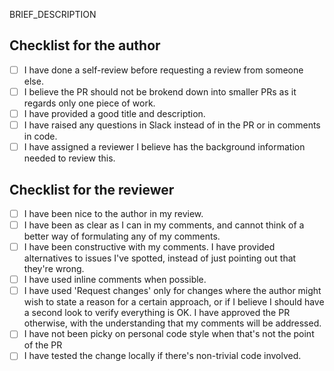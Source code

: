 BRIEF_DESCRIPTION

## Checklist for the author

<!--
For more explanation on why we do this, see 
https://github.com/kinbiko/mentoring/blob/master/lessons/pull-requests-and-peer-reviews.md
-->

- [ ] I have done a self-review before requesting a review from someone else.
- [ ] I believe the PR should not be brokend down into smaller PRs as it regards only one piece of work.
- [ ] I have provided a good title and description.
- [ ] I have raised any questions in Slack instead of in the PR or in comments in code.
- [ ] I have assigned a reviewer I believe has the background information needed to review this.

## Checklist for the reviewer

- [ ] I have been nice to the author in my review.
- [ ] I have been as clear as I can in my comments, and cannot think of a better way of formulating any of my comments.
- [ ] I have been constructive with my comments. I have provided alternatives to issues I've spotted, instead of just pointing out that they're wrong. 
- [ ] I have used inline comments when possible.
- [ ] I have used 'Request changes' only for changes where the author might wish to state a reason for a certain approach, or if I believe I should have a second look to verify everything is OK. I have approved the PR otherwise, with the understanding that my comments will be addressed.
- [ ] I have not been picky on personal code style when that's not the point of the PR
- [ ] I have tested the change locally if there's non-trivial code involved.

